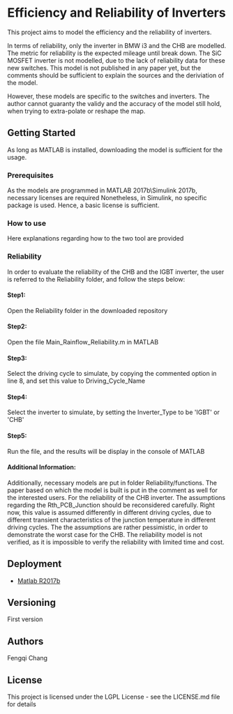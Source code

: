 # Efficiency and Reliability of Inverters
  
This project aims to model the efficiency and the reliability of inverters.  

In terms of reliability, only the inverter in BMW i3 and the CHB are modelled. The metric for reliability is the expected mileage until break down. The SiC MOSFET inverter is not modelled, due to the lack of reliability data for these new switches. This model is not published in any paper yet, but the comments should be sufficient to explain the sources and the deriviation of the model.

However, these models are specific to the switches and inverters. The author cannot guaranty the validy and the accuracy of the model still hold, when trying to extra-polate or reshape the map.

## Getting Started
As long as MATLAB is installed, downloading the model is sufficient for the usage.
  
### Prerequisites
As the models are programmed in MATLAB 2017b\Simulink 2017b, necessary licenses are required
Nonetheless, in Simulink, no specific package is used. Hence, a basic license is sufficient. 
  
### How to use
Here explanations regarding how to the two tool are provided

### Reliability
  
In order to evaluate the reliability of the CHB and the IGBT inverter, the user is referred to the Reliability folder, and follow the steps below:

#### Step1: 
Open the Reliability folder in the downloaded repository

#### Step2: 
Open the file Main_Rainflow_Reliability.m in MATLAB
#### Step3: 
Select the driving cycle to simulate, by copying the commented option in line 8, and set this value to Driving_Cycle_Name 

#### Step4: 
Select the inverter to simulate, by setting the Inverter_Type to be 'IGBT' or 'CHB'

#### Step5: 
Run the file, and the results will be display in the console of MATLAB

#### Additional Information:
Additionally, necessary models are put in folder Reliability/functions. The paper based on which the model is built is put in the comment as well for the interested users. For the reliability of the CHB inverter. The assumptions regarding the Rth_PCB_Junction should be reconsidered carefully. Right now, this value is assumed differently in different driving cycles, due to different transient characteristics of the junction temperature in different driving cycles. The the assumptions are rather pessimistic, in order to demonstrate the worst case for the CHB. The reliability model is not verified, as it is impossible to verify the reliability with limited time and cost.
  

## Deployment
* [Matlab R2017b](https://de.mathworks.com/products/matlab.html) 
  
## Versioning
First version
  
## Authors
Fengqi Chang
  
## License
This project is licensed under the LGPL License - see the LICENSE.md file for details
